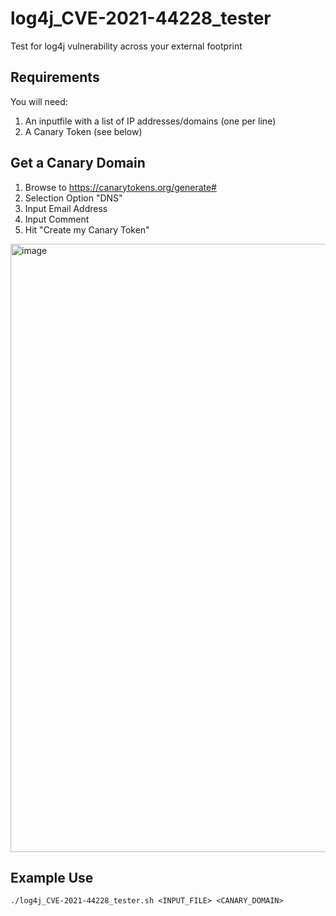 # log4j_CVE-2021-44228_tester
Test for log4j vulnerability across your external footprint

## Requirements
You will need:
1. An inputfile with a list of IP addresses/domains (one per line)
2. A Canary Token (see below)


## Get a Canary Domain 
1. Browse to https://canarytokens.org/generate#
2. Selection Option "DNS"
3. Input Email Address
4. Input Comment
5. Hit "Create my Canary Token"

<img width="973" alt="image" src="https://user-images.githubusercontent.com/774940/145664156-fee98504-0a18-427c-8213-5f3818864a9a.png">


## Example Use

```
./log4j_CVE-2021-44228_tester.sh <INPUT_FILE> <CANARY_DOMAIN>
```
